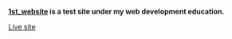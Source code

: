 <b> [1st_website](https://iamfip.github.io/1st_website/)  is a test site under my web development education.</b>

[Live site](https://iamfip.github.io/1st_website/)
